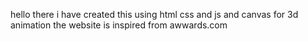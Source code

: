 hello there i have created this using html css and js and canvas for 3d animation the website is inspired from awwards.com
